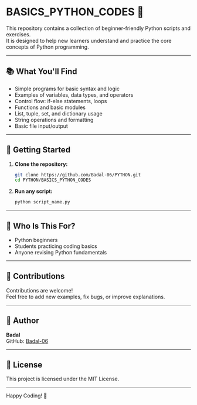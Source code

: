# BASICS_PYTHON_CODES 🐍

This repository contains a collection of beginner-friendly Python scripts and exercises.  
It is designed to help new learners understand and practice the core concepts of Python programming.

---

## 📚 What You'll Find

- Simple programs for basic syntax and logic
- Examples of variables, data types, and operators
- Control flow: if-else statements, loops
- Functions and basic modules
- List, tuple, set, and dictionary usage
- String operations and formatting
- Basic file input/output

---

## 🚀 Getting Started

1. **Clone the repository:**
   ```bash
   git clone https://github.com/Badal-06/PYTHON.git
   cd PYTHON/BASICS_PYTHON_CODES
   ```

2. **Run any script:**
   ```bash
   python script_name.py
   ```

---

## 🎯 Who Is This For?

- Python beginners
- Students practicing coding basics
- Anyone revising Python fundamentals

---

## 🤝 Contributions

Contributions are welcome!  
Feel free to add new examples, fix bugs, or improve explanations.

---

## 👤 Author

**Badal**  
GitHub: [Badal-06](https://github.com/Badal-06)

---

## 📄 License

This project is licensed under the MIT License.

---

Happy Coding! 🚀